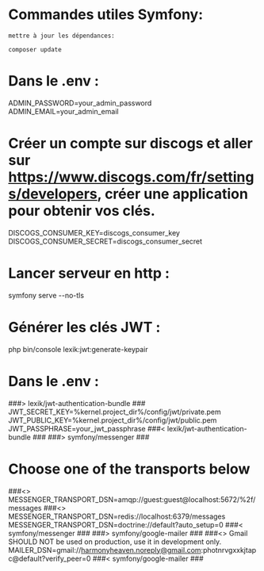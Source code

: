 # Commandes utiles Symfony:

`mettre à jour les dépendances:`

```
composer update
```

# Dans le .env :
ADMIN_PASSWORD=your_admin_password
ADMIN_EMAIL=your_admin_email

# Créer un compte sur discogs et aller sur https://www.discogs.com/fr/settings/developers, créer une application pour obtenir vos clés.
DISCOGS_CONSUMER_KEY=discogs_consumer_key
DISCOGS_CONSUMER_SECRET=discogs_consumer_secret

# Lancer serveur en http :
symfony serve --no-tls

# Générer les clés JWT :
php bin/console lexik:jwt:generate-keypair
# Dans le .env : 
###> lexik/jwt-authentication-bundle ###
JWT_SECRET_KEY=%kernel.project_dir%/config/jwt/private.pem
JWT_PUBLIC_KEY=%kernel.project_dir%/config/jwt/public.pem
JWT_PASSPHRASE=your_jwt_passphrase
###< lexik/jwt-authentication-bundle ###
###> symfony/messenger ###
# Choose one of the transports below
###<> MESSENGER_TRANSPORT_DSN=amqp://guest:guest@localhost:5672/%2f/messages
###<> MESSENGER_TRANSPORT_DSN=redis://localhost:6379/messages
MESSENGER_TRANSPORT_DSN=doctrine://default?auto_setup=0
###< symfony/messenger ###
###> symfony/google-mailer ###
###<> Gmail SHOULD NOT be used on production, use it in development only.
MAILER_DSN=gmail://harmonyheaven.noreply@gmail.com:photnrvgxxkjtapc@default?verify_peer=0
###< symfony/google-mailer ###